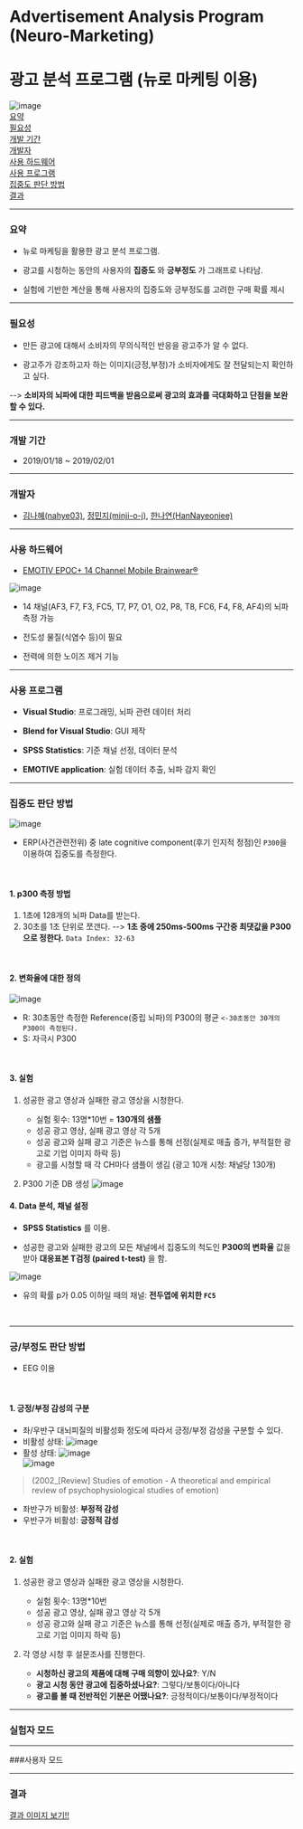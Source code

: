 # Advertisement Analysis Program (Neuro-Marketing)
# 광고 분석 프로그램 (뉴로 마케팅 이용)
![image](https://img.shields.io/badge/language-C%23-blue?style=plat&logo=Visual-Studio)  
[요약](#요약)  
[필요성](#필요성)  
[개발 기간](#개발-기간)  
[개발자](#개발자)  
[사용 하드웨어](#사용-하드웨어)  
[사용 프로그램](#사용-프로그램)  
[집중도 판단 방법](#집중도-판단-방법)  
[결과](https://github.com/minji-o-j/Advertisement-Analysis-Program/wiki)

---
### 요약
- 뉴로 마케팅을 활용한 광고 분석 프로그램.

- 광고를 시청하는 동안의 사용자의 __집중도__ 와 __긍부정도__ 가 그래프로 나타남.  

- 실험에 기반한 계산을 통해 사용자의 집중도와 긍부정도를 고려한 구매 확률 제시

---
### 필요성
- 만든 광고에 대해서 소비자의 무의식적인 반응을 광고주가 알 수 없다.

- 광고주가 강조하고자 하는 이미지(긍정,부정)가 소비자에게도 잘 전달되는지 확인하고 싶다.  

--> __소비자의 뇌파에 대한 피드백을 받음으로써 광고의 효과를 극대화하고 단점을 보완할 수 있다.__

---
### 개발 기간

- 2019/01/18 ~ 2019/02/01
---
### 개발자

- [김나혜(nahye03)](https://github.com/nahye03), [정민지(minji-o-j)](https://github.com/minji-o-j), [한나연(HanNayeoniee)](https://github.com/HanNayeoniee)

---
### 사용 하드웨어
- [EMOTIV EPOC+ 14 Channel Mobile Brainwear®](https://www.emotiv.com/product/emotiv-epoc-14-channel-mobile-eeg/?gclid=CjwKCAjwvZv0BRA8EiwAD9T2VfQbwRLqpyAp6D0mM0hGsmNmKJnzB6Lr0rptqZTDyOw-YRXm3BlRXxoCc18QAvD_BwE)

![image](https://user-images.githubusercontent.com/45448731/78367153-962d9700-75fc-11ea-9b82-33d49da8e792.png)  

- 14 채널(AF3, F7, F3, FC5, T7, P7, O1, O2, P8, T8, FC6, F4, F8, AF4)의 뇌파 측정 가능

- 전도성 물질(식염수 등)이 필요

- 전력에 의한 노이즈 제거 기능

---
### 사용 프로그램
- __Visual Studio__: 프로그래밍, 뇌파 관련 데이터 처리  

- __Blend for Visual Studio__: GUI 제작  

- __SPSS Statistics__: 기준 채널 선정, 데이터 분석  

- __EMOTIVE application__: 실험 데이터 추출, 뇌파 감지 확인

---
### 집중도 판단 방법
![image](https://user-images.githubusercontent.com/45448731/78375633-0ee62080-7608-11ea-9486-ca595ff0f843.png)  
- ERP(사건관련전위) 중 late cognitive component(후기 인지적 정점)인 `P300`을 이용하여  집중도를 측정한다.
<br>

#### 1. p300 측정 방법
1. 1초에 128개의 뇌파 Data를 받는다.
2. 30초를 1초 단위로 쪼갠다. --> __1초 중에 250ms-500ms 구간중 최댓값을 P300으로 정한다.__ `Data Index: 32-63`
<br>

#### 2. 변화율에 대한 정의
![image](https://user-images.githubusercontent.com/45448731/78376290-0fcb8200-7609-11ea-9585-4f644493a0c0.png)  
- R: 30초동안 측정한 Reference(중립 뇌파)의 P300의 평균 `<-30초동안 30개의 P300이 측정된다.`
- S: 자극시 P300  
<br>

#### 3. 실험
1. 성공한 광고 영상과 실패한 광고 영상을 시청한다.
    - 실험 횟수: 13명*10번 = __130개의 샘플__
    - 성공 광고 영상, 실패 광고 영상 각 5개
    - 성공 광고와 실패 광고 기준은 뉴스를 통해 선정(실제로 매출 증가, 부적절한 광고로 기업 이미지 하락 등)  
    - 광고를 시청할 때 각 CH마다 샘플이 생김 (광고 10개 시청: 채널당 130개)  
    
2. P300 기준 DB 생성
![image](https://user-images.githubusercontent.com/45448731/78377184-405feb80-760a-11ea-81d4-b180760fecfe.png)

#### 4. Data 분석, 채널 설정
- __SPSS Statistics__ 를 이용.

- 성공한 광고와 실패한 광고의 모든 채널에서 집중도의 척도인 __P300의 변화율__ 값을 받아 __대응표본 T검정 (paired t-test)__ 을 함.  

![image](https://user-images.githubusercontent.com/45448731/78378066-6afe7400-760b-11ea-90ae-f89ee7068937.png)
<br>

- 유의 확률 p가 0.05 이하일 때의 채널: __전두엽에 위치한 `FC5`__
<br>

---
### 긍/부정도 판단 방법

- EEG 이용  
<br>

#### 1. 긍정/부정 감성의 구분
- 좌/우반구 대뇌피질의 비활성화 정도에 따라서 긍정/부정 감성을 구분할 수 있다.
- 비활성 상태: ![image](https://user-images.githubusercontent.com/45448731/78378794-73a37a00-760c-11ea-98c7-34ec769fb4be.png)  
- 활성 상태: ![image](https://user-images.githubusercontent.com/45448731/78378807-7900c480-760c-11ea-8c46-8626dac7ff45.png)  
![image](https://user-images.githubusercontent.com/45448731/78379059-caa94f00-760c-11ea-90c5-78a13cb1f07d.png)  
> (2002_[Review] Studies of emotion - A theoretical and empirical review of psychophysiological studies of emotion)

- 좌반구가 비활성: __부정적 감성__
- 우반구가 비활성: __긍정적 감성__
<br>

#### 2. 실험
1. 성공한 광고 영상과 실패한 광고 영상을 시청한다.
    - 실험 횟수: 13명*10번
    - 성공 광고 영상, 실패 광고 영상 각 5개
    - 성공 광고와 실패 광고 기준은 뉴스를 통해 선정(실제로 매출 증가, 부적절한 광고로 기업 이미지 하락 등)  

2. 각 영상 시청 후 설문조사를 진행한다.
    - __시청하신 광고의 제품에 대해 구매 의향이 있나요?__: Y/N
    - __광고 시청 동안 광고에 집중하셨나요?__: 그렇다/보통이다/아니다
    - __광고를 볼 때 전반적인 기분은 어땠나요?__: 긍정적이다/보통이다/부정적이다
    
 
---
### 실험자 모드

---
###사용자 모드

---
### 결과

[결과 이미지 보기!!](https://github.com/minji-o-j/Advertisement-Analysis-Program/wiki)

